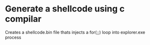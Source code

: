# Generate a shellcode using c compilar

Creates a shellcode.bin file thats injects a for(;;) loop into explorer.exe process  